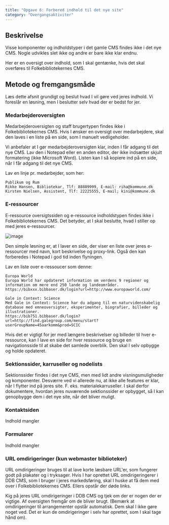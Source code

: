 ```yaml
---
title: "Opgave 6: Forbered indhold til det nye site"
category: "Overgangsaktiviter"
---
```


## Beskrivelse
Visse komponenter og indholdstyper i det gamle CMS findes ikke i det nye CMS. Nogle udvikles slet ikke og andre er bare ikke klar endnu.

Her er en oversigt over indhold, som I skal gentænke, hvis det skal overføres til Folkebibliotekernes CMS. 

## Metode og fremgangsmåde
Læs dette afsnit grundigt og beslut hvad I vil gøre ved jeres indhold. Vi foreslår en løsning, men I beslutter selv hvad der er bedst for jer.

### Medarbejderoversigten
Medarbejderoversigten og staff brugertypen findes ikke i Folkebibliotekernes CMS. Hvis I ønsker en oversigt over medarbejdere, skal den laves i en liste på en side, som I manuelt vedligeholder.

Vi anbefaler at I gør medarbejderoversigten klar, inden I får adgang til det nye CMS. Lav den i Notepad eller en anden editor, der ikke indsætter skjult formatering (ikke Microsoft Word). Listen kan I så kopiere ind på en side, når I får adgang til det nye CMS.

Lav en linje pr. medarbejder, som her:
```
Publikum og Rum
Rikke Hansen, Bibliotekar, Tlf: 88889999, E-mail: riha@kommune.dk
Kirsten Nielsen, Assistent, Tlf: 22225555, E-mail; kini@kommune.dk

```
### E-ressourcer
E-ressource oversigtssiden og e-ressource indholdstypen findes ikke i Folkebibliotekernes CMS. Det betyder, at I skal beslutte, hvad I stiller op med jeres e-ressourcer.

![image](https://github.com/danskernesdigitalebibliotek/folkebibliotekernes_cms_manual/assets/1641342/d62c12f0-21dd-4f37-9035-40a29434b99e)

Den simple løsning er, at I laver en side, der viser en liste over jeres e-ressourcer med navn, kort beskrivelse og proxy-link. Også den kan forberedes i Notepad i god tid inden flyningen.

Lav en liste over e-ressoucer som denne:
```
Europa World
Europa World har opdateret information om verdens 9 regioner og information om mere end 250 lande og landeområder.
https://bibxxx.bibbaser.dk/login?url=http://www.europaworld.com/

Gale in Context: Science
Med Gale in Context: Science har du adgang til en naturvidenskabelig database med emneoversigter, eksperimenter, biografier, billeder og illustrationer.
https://bib751.bibbaser.dk/login?url=http://find.galegroup.com/menu/start?userGroupName=45aarkomm&prod=SCIC

```
Hvis det er vigtigt for jer med længere beskrivelser og billeder til hver e-ressource, kan I lave en side for hver ressource og bruge en navigationsside til at skabe det samlede overblik. Den skal I selv opbygge og holde opdateret. 


### Sektionssider, karruseller og nodelists
Sektionssider findes i det nye CMS, men med lidt andre visningsmuligheder og komponenter. Desværre ved vi allerede nu, at ikke alle features er klar, når I flytter ind på jeres site. F. eks. materialekarruseller. I skal derfor dokumentere, hvordan jeres nuværende sektionssider er opbygget, så I kan genopbygge dem i det nye site, når det bliver muligt.


### Kontaktsiden
Indhold mangler

### Formularer
Indhold mangler


### URL omdirigeringer (kun webmaster biblioteker)
URL omdirigeringer bruges til at lave korte læsbare URL'er, som fungerer godt på plakater og i tryksager.
Hvis I har oprettet URL omdirigeringerer i DDB CMS, som I bruger i jeres markedsføring, skal I huske at få dem med over i Folkebibliotekernes CMS. Ellers opstår der døde links. 

Kig på jeres URL omdirigeringer i DDB CMS og tjek om der er nogen der er vigtige. Af oversigten fremgår om de bliver brugt. (Bemærk at omdirigeringer til arrangementer opstår automatisk. Dem skal I ikke gøre noget ved. Det er kun de omdirigeringer i selv har oprettet, som I skal tage hånd om).

